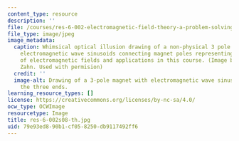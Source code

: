 ```yaml
---
content_type: resource
description: ''
file: /courses/res-6-002-electromagnetic-field-theory-a-problem-solving-approach-spring-2008/79e93ed890b1cf058250db9117492ff6_res-6-002s08-th.jpg
file_type: image/jpeg
image_metadata:
  caption: Whimsical optical illusion drawing of a non-physical 3 pole magnet with
    electromagnetic wave sinusoids connecting magnet poles representing the study
    of electromagnetic fields and applications in this course. (Image by Prof. Markus
    Zahn. Used with permision)
  credit: ''
  image-alt: Drawing of a 3-pole magnet with electromagnetic wave sinusoids connecting
    the three ends.
learning_resource_types: []
license: https://creativecommons.org/licenses/by-nc-sa/4.0/
ocw_type: OCWImage
resourcetype: Image
title: res-6-002s08-th.jpg
uid: 79e93ed8-90b1-cf05-8250-db9117492ff6
---
```

